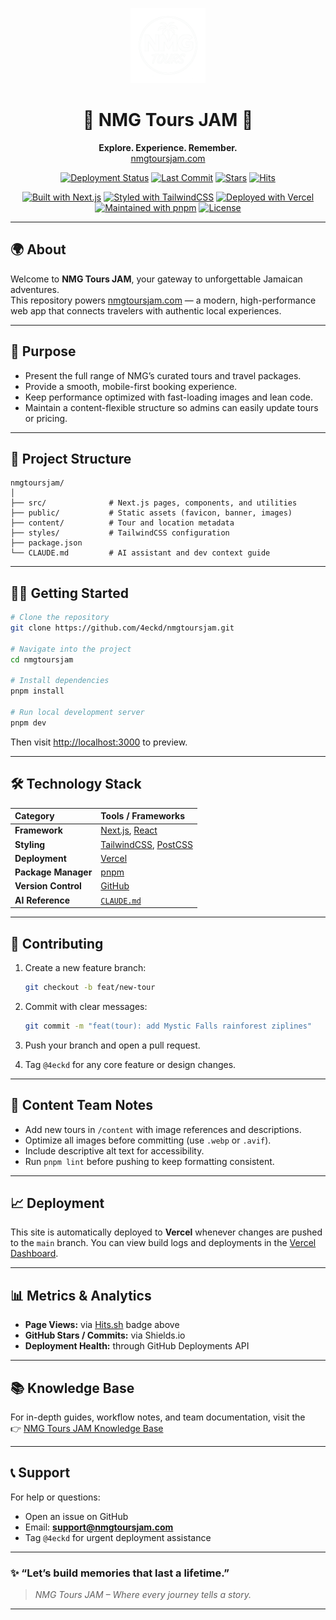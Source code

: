 <p align="center">
  <img src="./public/favicon.png" alt="NMG Tours JAM Logo" width="120" height="120" />
</p>

<h1 align="center">🌴 NMG Tours JAM 🌊</h1>

<p align="center">
  <strong>Explore. Experience. Remember.</strong><br/>
  <a href="https://nmgtoursjam.com" target="_blank">nmgtoursjam.com</a>
</p>

<p align="center">
  <a href="https://nmgtoursjam.com/"><img src="https://img.shields.io/github/deployments/4eckd/nmgtoursjam/Production?label=Deployment&logo=vercel&logoColor=white" alt="Deployment Status"></a>
  <a href="https://github.com/4eckd/nmgtoursjam/commits/main"><img src="https://img.shields.io/github/last-commit/4eckd/nmgtoursjam?logo=git&label=Last%20Commit" alt="Last Commit"></a>
  <a href="https://github.com/4eckd/nmgtoursjam/stargazers"><img src="https://img.shields.io/github/stars/4eckd/nmgtoursjam?style=social" alt="Stars"></a>
  <a href="https://hits.sh/github.com/4eckd/nmgtoursjam/"><img src="https://hits.sh/github.com/4eckd/nmgtoursjam.svg?label=Views&color=blue" alt="Hits"></a>
</p>

<p align="center">
  <a href="https://nextjs.org/"><img src="https://img.shields.io/badge/Built%20with-Next.js-000?logo=nextdotjs" alt="Built with Next.js"></a>
  <a href="https://tailwindcss.com/"><img src="https://img.shields.io/badge/Styled%20with-TailwindCSS-38B2AC?logo=tailwindcss&logoColor=white" alt="Styled with TailwindCSS"></a>
  <a href="https://vercel.com/"><img src="https://img.shields.io/badge/Deployed%20on-Vercel-black?logo=vercel" alt="Deployed with Vercel"></a>
  <a href="https://pnpm.io/"><img src="https://img.shields.io/badge/Package%20Manager-pnpm-F69220?logo=pnpm" alt="Maintained with pnpm"></a>
  <a href="https://github.com/4eckd/nmgtoursjam/blob/main/LICENSE"><img src="https://img.shields.io/github/license/4eckd/nmgtoursjam" alt="License"></a>
</p>

---

## 🌍 About  

Welcome to **NMG Tours JAM**, your gateway to unforgettable Jamaican adventures.  
This repository powers [nmgtoursjam.com](https://nmgtoursjam.com/) — a modern, high-performance web app that connects travelers with authentic local experiences.

---

## 🚀 Purpose  

- Present the full range of NMG’s curated tours and travel packages.  
- Provide a smooth, mobile-first booking experience.  
- Keep performance optimized with fast-loading images and lean code.  
- Maintain a content-flexible structure so admins can easily update tours or pricing.  

---

## 📁 Project Structure  

```plaintext
nmgtoursjam/
│
├── src/              # Next.js pages, components, and utilities
├── public/           # Static assets (favicon, banner, images)
├── content/          # Tour and location metadata
├── styles/           # TailwindCSS configuration
├── package.json
└── CLAUDE.md         # AI assistant and dev context guide
````

---

## 🧑‍💻 Getting Started

```bash
# Clone the repository
git clone https://github.com/4eckd/nmgtoursjam.git

# Navigate into the project
cd nmgtoursjam

# Install dependencies
pnpm install

# Run local development server
pnpm dev
```

Then visit [http://localhost:3000](http://localhost:3000) to preview.

---

## 🛠️ Technology Stack

| Category            | Tools / Frameworks                                                       |
| :------------------ | :----------------------------------------------------------------------- |
| **Framework**       | [Next.js](https://nextjs.org/), [React](https://react.dev/)              |
| **Styling**         | [TailwindCSS](https://tailwindcss.com/), [PostCSS](https://postcss.org/) |
| **Deployment**      | [Vercel](https://vercel.com/)                                            |
| **Package Manager** | [pnpm](https://pnpm.io/)                                                 |
| **Version Control** | [GitHub](https://github.com/)                                            |
| **AI Reference**    | [`CLAUDE.md`](https://github.com/4eckd/nmgtoursjam/blob/main/CLAUDE.md)  |

---

## 🧭 Contributing

1. Create a new feature branch:

   ```bash
   git checkout -b feat/new-tour
   ```
2. Commit with clear messages:

   ```bash
   git commit -m "feat(tour): add Mystic Falls rainforest ziplines"
   ```
3. Push your branch and open a pull request.
4. Tag `@4eckd` for any core feature or design changes.

---

## 📸 Content Team Notes

* Add new tours in `/content` with image references and descriptions.
* Optimize all images before committing (use `.webp` or `.avif`).
* Include descriptive alt text for accessibility.
* Run `pnpm lint` before pushing to keep formatting consistent.

---

## 📈 Deployment

This site is automatically deployed to **Vercel** whenever changes are pushed to the `main` branch.
You can view build logs and deployments in the [Vercel Dashboard](https://vercel.com/dashboard).

---

## 📊 Metrics & Analytics

* **Page Views:** via [Hits.sh](https://hits.sh) badge above
* **GitHub Stars / Commits:** via Shields.io
* **Deployment Health:** through GitHub Deployments API

---

## 📚 Knowledge Base  
For in-depth guides, workflow notes, and team documentation, visit the  
👉 [NMG Tours JAM Knowledge Base](https://github.com/4eckd/nmgtoursjam/tree/main/docs)

---

## 📞 Support

For help or questions:

* Open an issue on GitHub
* Email: **[support@nmgtoursjam.com](mailto:support@nmgtoursjam.com)**
* Tag `@4eckd` for urgent deployment assistance

---

### ✨ “Let’s build memories that last a lifetime.”

> *NMG Tours JAM – Where every journey tells a story.*

---

